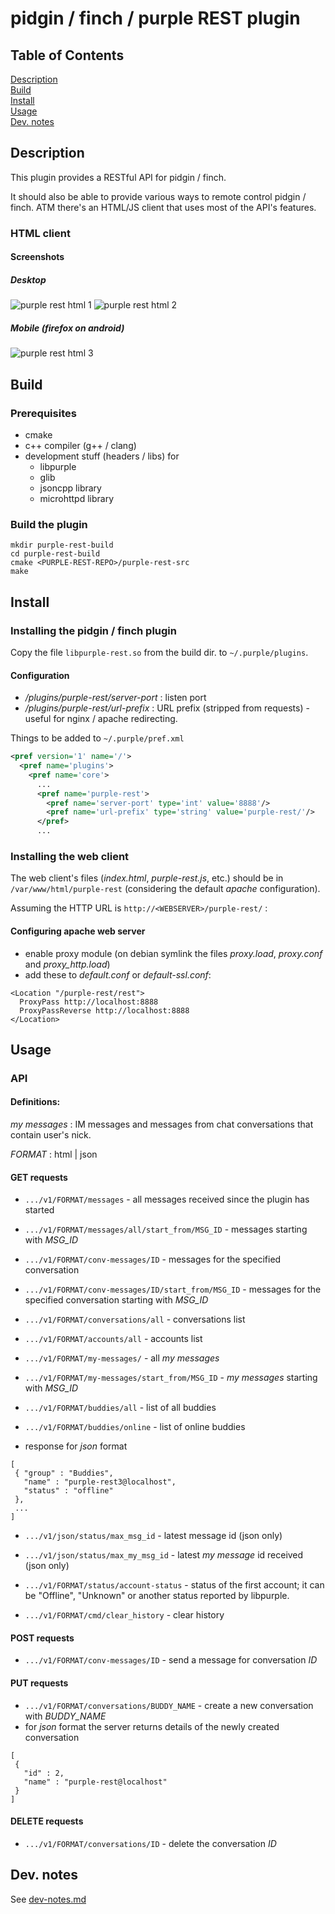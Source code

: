 # pidgin / finch / purple REST plugin

## Table of Contents  

[Description](#description)  
[Build](#build)  
[Install](#install)  
[Usage](#usage)  
[Dev. notes](#dev-notes)

## Description

This plugin provides a RESTful API for pidgin / finch.

It should also be able to provide various ways to remote control pidgin / finch. ATM there's an HTML/JS client that uses most of the API's features.

### HTML client

#### Screenshots

##### Desktop

![purple rest html 1](doc/img/purple-rest-screenshot1.png?raw=true "HTML client - screenshot1")
![purple rest html 2](doc/img/purple-rest-screenshot2.png?raw=true "HTML client - screenshot2")

##### Mobile (firefox on android)

![purple rest html 3](doc/img/purple-rest-screenshot-3-frx-android.png?raw=true "HTML client - screenshot-3-frx-android")

## Build

### Prerequisites

* cmake
* c++ compiler (g++ / clang)
* development stuff (headers / libs) for
  * libpurple
  * glib
  * jsoncpp library
  * microhttpd library

### Build the plugin

```
mkdir purple-rest-build
cd purple-rest-build
cmake <PURPLE-REST-REPO>/purple-rest-src
make
```

## Install

### Installing the pidgin / finch plugin

Copy the file `libpurple-rest.so` from the build dir. to `~/.purple/plugins`.

#### Configuration

* _/plugins/purple-rest/server-port_ : listen port
* _/plugins/purple-rest/url-prefix_ : URL prefix (stripped from requests) - useful for
nginx / apache redirecting.

Things to be added to ```~/.purple/pref.xml```

```xml
<pref version='1' name='/'>
  <pref name='plugins'>
    <pref name='core'>
      ...
      <pref name='purple-rest'>
        <pref name='server-port' type='int' value='8888'/>
        <pref name='url-prefix' type='string' value='purple-rest/'/>
      </pref>
      ...
```

### Installing the web client

The web client's files (*index.html*, *purple-rest.js*, etc.) should be in `/var/www/html/purple-rest` (considering the default *apache* configuration).

Assuming the HTTP URL is ```http://<WEBSERVER>/purple-rest/``` :

#### Configuring apache web server

* enable proxy module (on debian symlink the files *proxy.load*, *proxy.conf* and *proxy_http.load*)
* add these to *default.conf* or *default-ssl.conf*:

```
<Location "/purple-rest/rest">
  ProxyPass http://localhost:8888
  ProxyPassReverse http://localhost:8888
</Location>
```

## Usage

### API

#### Definitions:

*my messages* : IM messages and messages from chat conversations that contain user's
nick.

*FORMAT* : html | json

#### GET requests

* `.../v1/FORMAT/messages` - all messages received since the plugin has started
* `.../v1/FORMAT/messages/all/start_from/MSG_ID` - messages starting with *MSG_ID*

* `.../v1/FORMAT/conv-messages/ID` - messages for the specified conversation
* `.../v1/FORMAT/conv-messages/ID/start_from/MSG_ID` - messages for the
specified conversation starting with *MSG_ID*

* `.../v1/FORMAT/conversations/all` - conversations list

* `.../v1/FORMAT/accounts/all` - accounts list

* `.../v1/FORMAT/my-messages/` - all *my messages*
* `.../v1/FORMAT/my-messages/start_from/MSG_ID` - *my messages* starting with *MSG_ID*

* `.../v1/FORMAT/buddies/all` - list of all buddies
* `.../v1/FORMAT/buddies/online` - list of online buddies
 * response for *json* format
 ```
[
  { "group" : "Buddies",
    "name" : "purple-rest3@localhost",
    "status" : "offline"
  },
  ...
]
```

* `.../v1/json/status/max_msg_id` - latest message id (json only)
* `.../v1/json/status/max_my_msg_id` - latest *my message* id received (json only)


* `.../v1/FORMAT/status/account-status` - status of the first account; it can be
  "Offline", "Unknown" or another status reported by libpurple.

* `.../v1/FORMAT/cmd/clear_history` - clear history

#### POST requests

* `.../v1/FORMAT/conv-messages/ID` - send a message for conversation *ID*

#### PUT requests

* `.../v1/FORMAT/conversations/BUDDY_NAME` - create a new conversation with *BUDDY_NAME*
 * for *json* format the server returns details of the newly created conversation
 ```
[
  {
    "id" : 2,
    "name" : "purple-rest@localhost"
  }
]
```

#### DELETE requests

* `.../v1/FORMAT/conversations/ID` - delete the conversation *ID*

## Dev. notes<a name="dev-notes"/>

See [dev-notes.md](doc/dev-notes.md)

